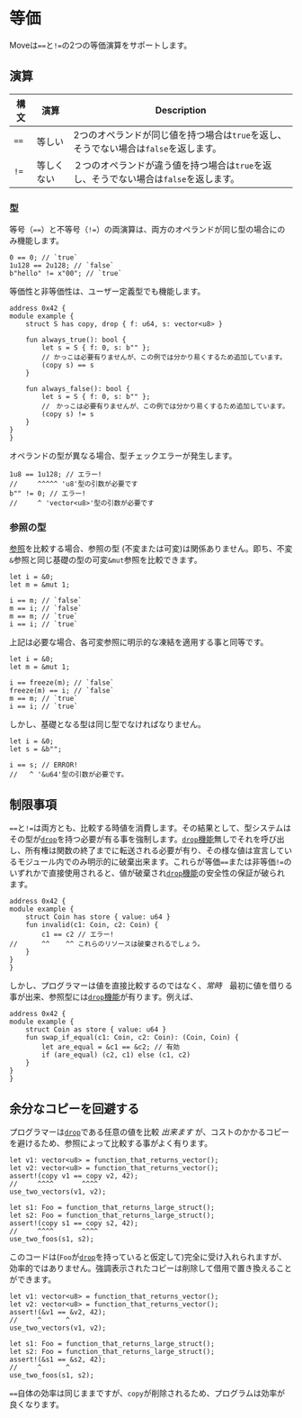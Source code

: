 # 等価

Moveは`==`と`!=`の2つの等価演算をサポートします。

## 演算

| 構文 | 演算 | Description                                                                 |
| ------ | --------- | --------------------------------------------------------------------------- |
| `==`   | 等しい     | 2つのオペランドが同じ値を持つ場合は`true`を返し、そうでない場合は`false`を返します。 |
| `!=`   | 等しくない | ２つのオペランドが違う値を持つ場合は`true`を返し、そうでない場合は`false`を返します。 |

### 型

等号（`==`）と不等号（`!=`）の両演算は、両方のオペランドが同じ型の場合にのみ機能します。

```move
0 == 0; // `true`
1u128 == 2u128; // `false`
b"hello" != x"00"; // `true`
```

等価性と非等価性は、ユーザー定義型でも機能します。

```move
address 0x42 {
module example {
    struct S has copy, drop { f: u64, s: vector<u8> }

    fun always_true(): bool {
        let s = S { f: 0, s: b"" };
        // かっこは必要有りませんが、この例では分かり易くするため追加しています。
        (copy s) == s
    }

    fun always_false(): bool {
        let s = S { f: 0, s: b"" };
        //　かっこは必要有りませんが、この例では分かり易くするため追加しています。
        (copy s) != s
    }
}
}
```

オペランドの型が異なる場合、型チェックエラーが発生します。

```move
1u8 == 1u128; // エラー!
//     ^^^^^ 'u8'型の引数が必要です
b"" != 0; // エラー!
//     ^ 'vector<u8>'型の引数が必要です
```

### 参照の型 

[参照](./references.md)を比較する場合、参照の型 (不変または可変)は関係ありません。即ち、不変`&`参照と同じ基礎の型の可変`&mut`参照を比較できます。

```move
let i = &0;
let m = &mut 1;

i == m; // `false`
m == i; // `false`
m == m; // `true`
i == i; // `true`
```

上記は必要な場合、各可変参照に明示的な凍結を適用する事と同等です。

```move
let i = &0;
let m = &mut 1;

i == freeze(m); // `false`
freeze(m) == i; // `false`
m == m; // `true`
i == i; // `true`
```

しかし、基礎となる型は同じ型でなければなりません。

```move
let i = &0;
let s = &b"";

i == s; // ERROR!
//   ^ '&u64'型の引数が必要です。
```

## 制限事項

`==`と`!=`は両方とも、比較する時値を消費します。その結果として、型システムはその型が[`drop`](./abilities.md)を持つ必要が有る事を強制します。[`drop`機能](./abilities.md)無しでそれを呼び出し、所有権は関数の終了までに転送される必要が有り、その様な値は宣言しているモジュール内でのみ明示的に破棄出来ます。これらが等価`==`または非等価`!=`のいずれかで直接使用されると、値が破棄され[`drop`機能](./abilities.md)の安全性の保証が破られます。

```move
address 0x42 {
module example {
    struct Coin has store { value: u64 }
    fun invalid(c1: Coin, c2: Coin) {
        c1 == c2 // エラー!
//      ^^    ^^ これらのリソースは破棄されるでしょう。
    }
}
}
```

しかし、プログラマーは値を直接比較するのではなく、_常時_　最初に値を借りる事が出来、参照型には[`drop`機能](./abilities.md)が有ります。例えば、

```move
address 0x42 {
module example {
    struct Coin as store { value: u64 }
    fun swap_if_equal(c1: Coin, c2: Coin): (Coin, Coin) {
        let are_equal = &c1 == &c2; // 有効
        if (are_equal) (c2, c1) else (c1, c2)
    }
}
}
```

## 余分なコピーを回避する

プログラマーは[`drop`](./abilities.md)である任意の値を比較 _出来ます_ が、コストのかかるコピーを避けるため、参照によって比較する事がよく有ります。

```move
let v1: vector<u8> = function_that_returns_vector();
let v2: vector<u8> = function_that_returns_vector();
assert!(copy v1 == copy v2, 42);
//     ^^^^       ^^^^
use_two_vectors(v1, v2);

let s1: Foo = function_that_returns_large_struct();
let s2: Foo = function_that_returns_large_struct();
assert!(copy s1 == copy s2, 42);
//     ^^^^       ^^^^
use_two_foos(s1, s2);
```

このコードは(`Foo`が[`drop`](./abilities.md)を持っていると仮定して)完全に受け入れられますが、効率的ではありません。強調表示されたコピーは削除して借用で置き換えることができます。

```move
let v1: vector<u8> = function_that_returns_vector();
let v2: vector<u8> = function_that_returns_vector();
assert!(&v1 == &v2, 42);
//     ^      ^
use_two_vectors(v1, v2);

let s1: Foo = function_that_returns_large_struct();
let s2: Foo = function_that_returns_large_struct();
assert!(&s1 == &s2, 42);
//     ^      ^
use_two_foos(s1, s2);
```

`==`自体の効率は同じままですが、`copy`が削除されるため、プログラムは効率が良くなります。
